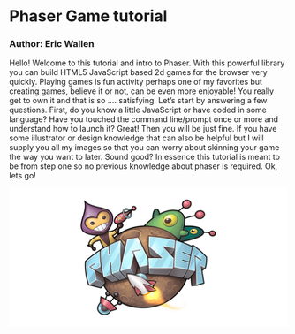 
# Phaser Game tutorial

### Author: Eric Wallen

Hello! Welcome to this tutorial and intro to Phaser. With this powerful library you can build HTML5 JavaScript based 2d games for the browser very quickly. Playing games is fun activity perhaps one of my favorites but creating games, believe it or not, can be even more enjoyable! You really get to own it and that is so …. satisfying. Let’s start by answering a few questions. First, do you know a little JavaScript or have coded in some language? Have you touched the command line/prompt once or more and understand how to launch it? Great! Then you will be just fine. If you have some illustrator or design knowledge that can also be helpful but I will supply you all my images so that you can worry about skinning your game the way you want to later. Sound good? In essence this tutorial is meant to be from step one so no previous knowledge about phaser is required. Ok, lets go!  

![](phaser-logo.png)
